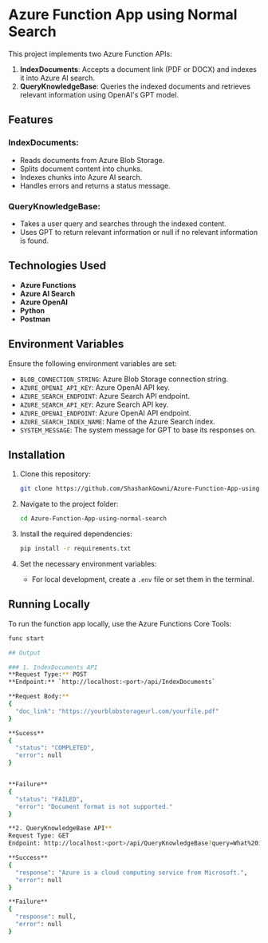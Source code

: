 # Azure Function App using Normal Search

This project implements two Azure Function APIs:

1. **IndexDocuments**: Accepts a document link (PDF or DOCX) and indexes it into Azure AI search.
2. **QueryKnowledgeBase**: Queries the indexed documents and retrieves relevant information using OpenAI's GPT model.

## Features

### **IndexDocuments**:
- Reads documents from Azure Blob Storage.
- Splits document content into chunks.
- Indexes chunks into Azure AI search.
- Handles errors and returns a status message.

### **QueryKnowledgeBase**:
- Takes a user query and searches through the indexed content.
- Uses GPT to return relevant information or null if no relevant information is found.

## Technologies Used
- **Azure Functions**
- **Azure AI Search**
- **Azure OpenAI**
- **Python**
- **Postman**

## Environment Variables
Ensure the following environment variables are set:
- `BLOB_CONNECTION_STRING`: Azure Blob Storage connection string.
- `AZURE_OPENAI_API_KEY`: Azure OpenAI API key.
- `AZURE_SEARCH_ENDPOINT`: Azure Search API endpoint.
- `AZURE_SEARCH_API_KEY`: Azure Search API key.
- `AZURE_OPENAI_ENDPOINT`: Azure OpenAI API endpoint.
- `AZURE_SEARCH_INDEX_NAME`: Name of the Azure Search index.
- `SYSTEM_MESSAGE`: The system message for GPT to base its responses on.

## Installation

1. Clone this repository:
    ```bash
    git clone https://github.com/ShashankGowni/Azure-Function-App-using-normal-search
    ```

2. Navigate to the project folder:
    ```bash
    cd Azure-Function-App-using-normal-search
    ```

3. Install the required dependencies:
    ```bash
    pip install -r requirements.txt
    ```

4. Set the necessary environment variables:
    - For local development, create a `.env` file or set them in the terminal.

## Running Locally
To run the function app locally, use the Azure Functions Core Tools:
```bash
func start

## Output

### 1. IndexDocuments API
**Request Type:** POST  
**Endpoint:** `http://localhost:<port>/api/IndexDocuments`

**Request Body:**
{
  "doc_link": "https://yourblobstorageurl.com/yourfile.pdf"
}

**Sucess**
{
  "status": "COMPLETED",
  "error": null
}


**Failure**
{ 
  "status": "FAILED",
  "error": "Document format is not supported."
}

**2. QueryKnowledgeBase API**
Request Type: GET
Endpoint: http://localhost:<port>/api/QueryKnowledgeBase?query=What%20is%20Azure&index_name=your_index_name

**Success** 
{
  "response": "Azure is a cloud computing service from Microsoft.",
  "error": null
}

**Failure** 
{
  "response": null,
  "error": null
}


